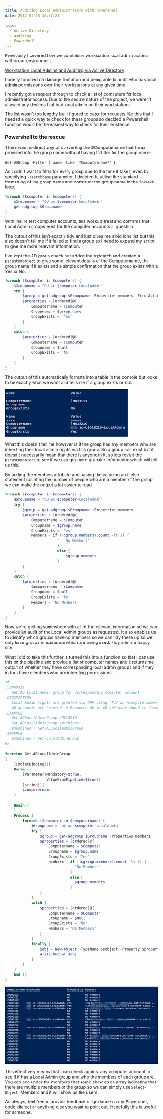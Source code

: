 ```yaml
---
title: Auditing Local Administrators with Powershell
date: 2017-02-28 15:57:21

tags:
  - Active Directory
  - Auditing
  - Powershell
---
```

Previously I covered how we administer workstation local admin access within our environment.

[Workstation Local Admins and Auditing via Active Directory](https://millerb.co.uk/2017/02/27/workstation-local-admins-and-auditing-via-active-directory.html)

I briefly touched on damage limitation and being able to audit who has local admin permissions over their workstations at any given time.

I recently got a request through to check a list of computers for local administrator access. Due to the secure nature of the project, we weren't allowed any devices that had local admin on their workstations.

The list wasn't too lengthy but I figured to cater for requests like this that I needed a quick way to check for these groups so decided a Powershell function would be the easiest way to check for their existence.

### Powershell to the rescue

There was no direct way of converting the $Computername that I was provided into the group name without having to filter for the group name:

`Get-ADGroup -Filter { name -like '*Computername*' }`

As I didn't want to filter for every group due to the time it takes, even by specifying `-searchbase` parameter, I decided to utilise the standard formatting of the group name and construct the group name in the `foreach` loop.

```powershell
foreach ($computer in $computers) {
    $Groupname = "OU ac-$computer-LocalAdmin"
    get-adgroup $Groupname
}
```

With the 14 test computer accounts, this works a treat and confirms that Local Admin groups exist for the computer accounts in question.

The output of this isn't exactly tidy and just gives me a big long list but this also doesn't tell me if it failed to find a group so I need to expand my script to give me more relevant information.

I've kept the AD group check but added the try/catch and created a `pscustomobject` to grab some relevant details of the Computername, the group name if it exists and a simple confirmation that the group exists with a Yes or No.

```powershell
foreach ($computer in $computers) {
    $Groupname = "OU ac-$computer-LocalAdmin"
    try {
        $group = get-adgroup $Groupname -Properties members -ErrorAction Stop
        $properties = [ordered]@{
            Computername = $Computer
            Groupname = $group.name
            GroupExists = 'Yes'
        }
    }
    catch {
        $properties = [ordered]@{
            Computername = $Computer
            Groupname = $null
            GroupExists = 'No'
        }
    }
}
```

The output of this automatically formats into a table in the console but looks to be exactly what we want and tells me if a group exists or not.

![LocalAdminOutput](/_screenshots/LocalAdminOutput3.png)

What this doesn't tell me however is if the group has any members who are inheriting their local admin rights via this group. So a group can exist but it doesn't necessarily mean that there is anyone in it, so lets revisit the `pscustomobject` to see if we can get more granular information which will tell us this.

By adding the members attribute and basing the value on an if else statement counting the number of people who are a member of the group we can make the output a lot easier to read

```powershell
foreach ($computer in $computers) {
    $Groupname = "OU ac-$computer-LocalAdmin"
    try {
        $group = get-adgroup $Groupname -Properties members
        $properties = [ordered]@{
            Computername = $Computer
            Groupname = $group.name
            GroupExists = 'Yes'
            Members = if (($group.members).count -lt 1) {
                        '   No Members'
                        }
                        else {
                            $group.members
                        }
        }
    }
    catch {
        $properties = [ordered]@{
            Computername = $Computer
            Groupname = $null
            GroupExists = 'No'
            Members = 'No Members'
        }
    }
}
```

Now we're getting somewhere with all of the relevant information so we can provide an audit of the Local Admin groups as requested. It also enables us to identify which groups have no members so we can tidy these up so we only have groups in existence which are being used. Tidy site is a happy site.

What I did to take this further is turned this into a function so that I can use this on the pipeline and provide a list of computer names and it returns me output of whether they have corresponding local admin groups and if they in turn have members who are inheriting permissions.

```powershell
<#
.Synopsis
   Get AD Local Admin group for corresponding computer account
.DESCRIPTION
   Local Admin rights are granted via GPP using "FUJ ac-%computername%-LocalAdmin"
   AD accounts are created in Resource OU in AD and user added to those groups.
.EXAMPLE
   Get-ADLocalAdminGroup L9018210
   Get-ADLocalAdminGroup $machines
   $machines | Get-ADLocalAdminGroup
.EXAMPLE
   $machines | Get-LocalAdminGroup
#>

function Get-ADLocalAdminGroup
{
    [CmdletBinding()]
    Param (
        [Parameter(Mandatory=$true, 
                   ValueFromPipeline=$true)]
        [string[]]
        $Computername
    )

    Begin {
    }
    Process {
        foreach ($computer in $computername) {
            $Groupname = "OU ac-$computer-LocalAdmin"
            try {
                $group = get-adgroup $Groupname -Properties members
                $properties = [ordered]@{
                    Computername = $Computer
                    Groupname = $group.name
                    GroupExists = 'Yes'
                    Members = if (($group.members).count -lt 1) {
                                'No Members'
                              }
                              else {
                                $group.members
                              }
                }
            }
            catch {
                $properties = [ordered]@{
                    Computername = $Computer
                    Groupname = $null
                    GroupExists = 'No'
                    Members = 'No Members'
                }
            }
            finally {
                $obj = New-Object -TypeName psobject -Property $properties
                Write-Output $obj
            }
        }
    }
    End {}
}
```

![LocalAdminOutput2](/assets/img/LocalAdminOutput5.png)

This effectively means that I can check against any computer account to see if if has a Local Admin group and who the members of each group are. You can see under the members that some show as an array indicating that there are multiple members of the group so we can simply use `Select-Object`  Members and it will show us the users.

As always, feel free to provide feedback or guidance on my Powershell, code, dialect or anything else you want to point out. Hopefully this is useful for someone.